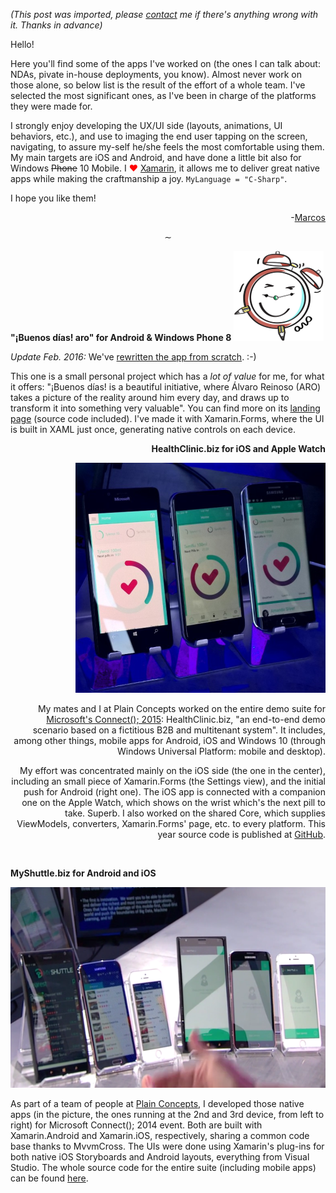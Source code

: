 *(This post was imported, please [contact](#/contact) me if there's anything wrong with it. Thanks in advance)*

Hello!

Here you'll find some of the apps I've worked on (the ones I can talk about: NDAs, pivate in-house deployments, you know). Almost never work on those alone, so below list is the result of the effort of a whole team. I've selected the most significant ones, as I've been in charge of the platforms they were made for.

I strongly enjoy developing the UX/UI side (layouts, animations, UI behaviors, etc.), and use to imaging the end user tapping on the screen, navigating, to assure my-self he/she feels the most comfortable using them. My main targets are iOS and Android, and have done a little bit also for Windows <del>Phone</del> 10 Mobile. I <span style="color:#ff0000;">♥</span> <a href="http://www.xamarin.com" target="_blank">Xamarin</a>, it allows me to deliver great native apps while making the craftmanship a joy. <code>MyLanguage = "C-Sharp"</code>.

I hope you like them!
<p style="text-align:right;">-<a href="http://marcoscobena.com/contact/">Marcos</a></p>
<p style="text-align:center;">∼</p>
<strong>"¡Buenos días! aro" for Android &amp; Windows Phone 8</strong>

<img class="aligncenter wp-image-258 size-full" src="items/images/icon.png" alt="Icon" width="144" height="144" />

<em>Update Feb. 2016:</em> We've <a href="http://marcoscobena.com/2016/02/11/new-app-buenos-dias-aro/">rewritten the app from scratch</a>. :-)

This one is a small personal project which has a <em>lot of value</em> for me, for what it offers: "¡Buenos días! is a beautiful initiative, where Álvaro Reinoso (ARO) takes a picture of the reality around him every day, and draws up to transform it into something very valuable". You can find more on its <a href="http://marcoscobena.com/buenosdias/">landing page</a> (source code included). I've made it with Xamarin.Forms, where the UI is built in XAML just once, generating native controls on each device.
<p style="text-align:right;"><strong>HealthClinic.biz for iOS and Apple Watch</strong></p>
<p style="text-align:right;"><img class="aligncenter wp-image-269 size-button-site-logo" src="items/images/5635-2015-12-08-healthclinic6.png" alt="5635.2015-12-08 Healthclinic6" width="400" height="368" /></p>
<p style="text-align:right;">My mates and I at Plain Concepts worked on the entire demo suite for <a href="https://channel9.msdn.com/Events/Visual-Studio/Connect-event-2015/" target="_blank">Microsoft's Connect(); 2015</a>: HealthClinic.biz, "an end-to-end demo scenario based on a fictitious B2B and multitenant system". It includes, among other things, mobile apps for Android, iOS and Windows 10 (through Windows Universal Platform: mobile and desktop).</p>
<p style="text-align:right;">My effort was concentrated mainly on the iOS side (the one in the center), including an small piece of Xamarin.Forms (the Settings view), and the initial push for Android (right one). The iOS app is connected with a companion one on the Apple Watch, which shows on the wrist which's the next pill to take. Superb. I also worked on the shared Core, which supplies ViewModels, converters, Xamarin.Forms' page, etc. to every platform. This year source code is published at <a href="https://github.com/Microsoft/HealthClinic.biz" target="_blank">GitHub</a>.</p>
&nbsp;
<p style="text-align:left;"><strong>MyShuttle.biz for Android and iOS</strong></p>
<p style="text-align:right;"><img class="aligncenter size-full wp-image-115" src="items/images/image.png" alt="MyShuttle.biz Mobile Apps Suite" width="600" height="321" /></p>
<p style="text-align:left;">As part of a team of people at <a href="http://www.plainconcepts.com" target="_blank">Plain Concepts</a>, I developed those native apps (in the picture, the ones running at the 2nd and 3rd device, from left to right) for Microsoft Connect(); 2014 event. Both are built with Xamarin.Android and Xamarin.iOS, respectively, sharing a common code base thanks to MvvmCross. The UIs were done using Xamarin's plug-ins for both native iOS Storyboards and Android layouts, everything from Visual Studio. The whole source code for the entire suite (including mobile apps) can be found <a href="https://code.msdn.microsoft.com/windowsapps/MyShuttle-demo-applications-1a4b68fe" target="_blank">here</a>.</p>